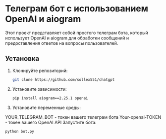 # Телеграм бот с использованием OpenAI и aiogram

Этот проект представляет собой простого телеграм бота, который использует OpenAI и aiogram для обработки сообщений и предоставления ответов на вопросы пользователей.

## Установка

1. Клонируйте репозиторий:

   ```bash
   git clone https://github.com/sollex551/chatgpt
2. Установите зависимости:

   ```bash
   pip install aiogram==2.25.1 openai

3. Установите переменные среды:

YOUR_TELEGRAM_BOT - токен вашего телеграм бота
Your-openai-TOKEN - токен вашего OpenAI API
Запустите бота:
   ```bash
   python bot.py

